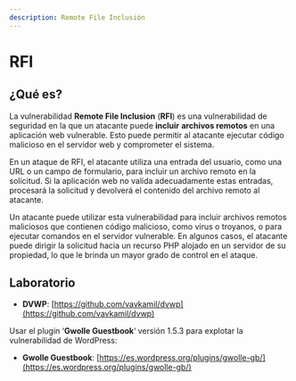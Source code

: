 ```yaml
---
description: Remote File Inclusión
---
```


# RFI

## ¿Qué es?

La vulnerabilidad **Remote File Inclusion** (**RFI**) es una vulnerabilidad de seguridad en la que un atacante puede **incluir** **archivos remotos** en una aplicación web vulnerable. Esto puede permitir al atacante ejecutar código malicioso en el servidor web y comprometer el sistema.

En un ataque de RFI, el atacante utiliza una entrada del usuario, como una URL o un campo de formulario, para incluir un archivo remoto en la solicitud. Si la aplicación web no valida adecuadamente estas entradas, procesará la solicitud y devolverá el contenido del archivo remoto al atacante.

Un atacante puede utilizar esta vulnerabilidad para incluir archivos remotos maliciosos que contienen código malicioso, como virus o troyanos, o para ejecutar comandos en el servidor vulnerable. En algunos casos, el atacante puede dirigir la solicitud hacia un recurso PHP alojado en un servidor de su propiedad, lo que le brinda un mayor grado de control en el ataque.

## Laboratorio

* **DVWP**: [https://github.com/vavkamil/dvwp](https://github.com/vavkamil/dvwp)

Usar el plugin  ‘**Gwolle Guestbook**‘ versión 1.5.3 para explotar la vulnerabilidad de WordPress:

* **Gwolle Guestbook**: [https://es.wordpress.org/plugins/gwolle-gb/](https://es.wordpress.org/plugins/gwolle-gb/)
